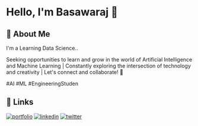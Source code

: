 
# Hello, I'm Basawaraj 👋


## 🚀 About Me
I'm a Learning Data Science..

Seeking opportunities to learn and grow in the world of Artificial Intelligence and Machine Learning | Constantly exploring the intersection of technology and creativity | 
Let's connect and collaborate! 🤝 

#AI #ML #EngineeringStuden



## 🔗 Links
[![portfolio](https://img.shields.io/badge/my_portfolio-000?style=for-the-badge&logo=ko-fi&logoColor=white)](https://http://basawarajsu.wordpress.com//)
[![linkedin](https://img.shields.io/badge/linkedin-0A66C2?style=for-the-badge&logo=linkedin&logoColor=white)](https://www.linkedin.com/in/basawaraj-uplaon/)
[![twitter](https://img.shields.io/badge/twitter-1DA1F2?style=for-the-badge&logo=twitter&logoColor=white)](https://twitter.com/)

